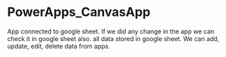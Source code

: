 # PowerApps_CanvasApp
App connected to google sheet. If we did any change in the app we can check it in google sheet also. all data stored in google sheet. We can add, update, edit, delete data from apps.
